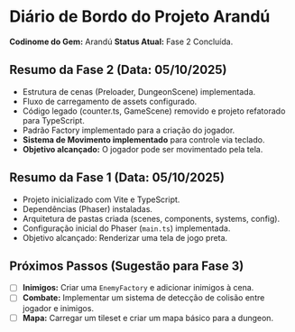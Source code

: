 # Diário de Bordo do Projeto Arandú

**Codinome do Gem:** Arandú
**Status Atual:** Fase 2 Concluída.

## Resumo da Fase 2 (Data: 05/10/2025)

-   Estrutura de cenas (Preloader, DungeonScene) implementada.
-   Fluxo de carregamento de assets configurado.
-   Código legado (counter.ts, GameScene) removido e projeto refatorado para TypeScript.
-   Padrão Factory implementado para a criação do jogador.
-   **Sistema de Movimento implementado** para controle via teclado.
-   **Objetivo alcançado:** O jogador pode ser movimentado pela tela.

## Resumo da Fase 1 (Data: 05/10/2025)

-   Projeto inicializado com Vite e TypeScript.
-   Dependências (Phaser) instaladas.
-   Arquitetura de pastas criada (scenes, components, systems, config).
-   Configuração inicial do Phaser (`main.ts`) implementada.
-   Objetivo alcançado: Renderizar uma tela de jogo preta.

## Próximos Passos (Sugestão para Fase 3)

-   [ ] **Inimigos:** Criar uma `EnemyFactory` e adicionar inimigos à cena.
-   [ ] **Combate:** Implementar um sistema de detecção de colisão entre jogador e inimigos.
-   [ ] **Mapa:** Carregar um tileset e criar um mapa básico para a dungeon.